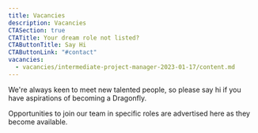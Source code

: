 ```yaml
---
title: Vacancies
description: Vacancies
CTASection: true
CTATitle: Your dream role not listed?
CTAButtonTitle: Say Hi
CTAButtonLink: "#contact"
vacancies:
  - vacancies/intermediate-project-manager-2023-01-17/content.md
---
```


We're always keen to meet new talented people, so please say hi if you have
aspirations of becoming a Dragonfly.

Opportunities to join our team in specific roles are advertised here as they
become available.

